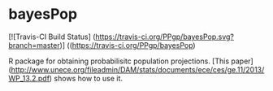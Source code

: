 # bayesPop

[![Travis-CI Build Status] (https://travis-ci.org/PPgp/bayesPop.svg?branch=master)] ((https://travis-ci.org/PPgp/bayesPop)

R package for obtaining probabilisitc population projections. [This paper] (http://www.unece.org/fileadmin/DAM/stats/documents/ece/ces/ge.11/2013/WP_13.2.pdf)
shows how to use it.


